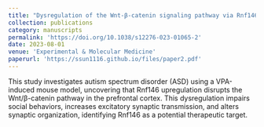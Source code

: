 ```yaml
---
title: "Dysregulation of the Wnt-β-catenin signaling pathway via Rnf146 upregulation in a VPA-induced mouse model of autism spectrum disorder"
collection: publications
category: manuscripts
permalink: 'https://doi.org/10.1038/s12276-023-01065-2'
date: 2023-08-01
venue: 'Experimental & Molecular Medicine'
paperurl: 'https://ssun1116.github.io/files/paper2.pdf'
---
```


This study investigates autism spectrum disorder (ASD) using a VPA-induced mouse model, uncovering that Rnf146 upregulation disrupts the Wnt/β-catenin pathway in the prefrontal cortex. This dysregulation impairs social behaviors, increases excitatory synaptic transmission, and alters synaptic organization, identifying Rnf146 as a potential therapeutic target.
